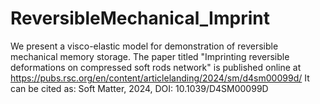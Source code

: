 # ReversibleMechanical_Imprint
We present a visco-elastic model for demonstration of reversible mechanical memory storage. 
The paper titled "Imprinting reversible deformations on compressed soft rods network" is published online at https://pubs.rsc.org/en/content/articlelanding/2024/sm/d4sm00099d/
It can be cited as:
Soft Matter, 2024, DOI: 10.1039/D4SM00099D
